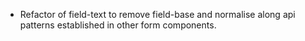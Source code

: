- Refactor of field-text to remove field-base and normalise along api patterns established in other form components. 